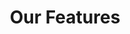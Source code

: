 ---
title: Our Features
type: features
content:
  heading: Powerful Features for Your Business
  description: Discover how our solutions can transform your business operations
  items:
    - title: Analytics Dashboard
      description: Get real-time insights into your business performance
      icon: chart
    - title: Automated Workflows
      description: Streamline your processes with intelligent automation
      icon: workflow
    - title: Secure Infrastructure
      description: Enterprise-grade security to protect your data
      icon: shield
    - title: 24/7 Support
      description: Round-the-clock assistance whenever you need it
      icon: support
--- 